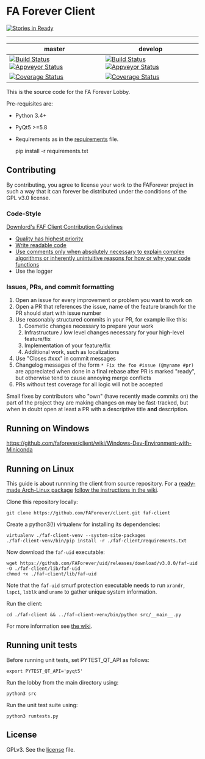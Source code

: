 FA Forever Client
=================

[![Stories in Ready](https://badge.waffle.io/faforever/client.png?label=ready&title=Ready)](http://waffle.io/faforever/client)

------------------
master|develop
 ------------ | -------------
[![Build Status](https://travis-ci.org/FAForever/client.svg?branch=master)](https://travis-ci.org/FAForever/client) [![Appveyor Status](https://ci.appveyor.com/api/projects/status/p15sk71sp957ij72/branch/master?svg=true)](https://ci.appveyor.com/project/Sheeo/client) | [![Build Status](https://travis-ci.org/FAForever/client.svg?branch=develop)](https://travis-ci.org/FAForever/client) [![Appveyor Status](https://ci.appveyor.com/api/projects/status/p15sk71sp957ij72/branch/develop?svg=true)](https://ci.appveyor.com/project/Sheeo/client)
[![Coverage Status](https://img.shields.io/coveralls/FAForever/client.svg?branch=master)](https://coveralls.io/r/FAForever/client) | [![Coverage Status](https://img.shields.io/coveralls/FAForever/client.svg?branch=develop)](https://coveralls.io/r/FAForever/client)


This is the source code for the FA Forever Lobby.

Pre-requisites are:

- Python 3.4+
- PyQt5 >=5.8
- Requirements as in the [requirements](requirements.txt) file.


    pip install -r requirements.txt


Contributing
-------

By contributing, you agree to license your work to the FAForever project in such a way that it can forever be distributed under the conditions of the GPL v3.0 license.

### Code-Style

[Downlord's FAF Client Contribution Guidelines](https://github.com/FAForever/downlords-faf-client/wiki/Contribution-guidelines#write-readable-code)
* [Quality has highest priority](https://github.com/FAForever/downlords-faf-client/wiki/Contribution-guidelines#choose-quality-over-quantity)
* [Write readable code](https://github.com/FAForever/downlords-faf-client/wiki/Contribution-guidelines#write-readable-code)
* [Use comments only when absolutely necessary to explain complex algorithms or inherently unintuitive reasons for how or why your code functions](https://github.com/FAForever/downlords-faf-client/wiki/Contribution-guidelines#avoid-javadoc-and-comments)
* Use the logger

### Issues, PRs, and commit formatting

1. Open an issue for every improvement or problem you want to work on
2. Open a PR that references the issue, name of the feature branch for the PR should start with issue number
3. Use reasonably structured commits in your PR, for example like this:
    1. Cosmetic changes necessary to prepare your work
    2. Infrastructure / low level changes necessary for your high-level feature/fix
    3. Implementation of your feature/fix
    4. Additional work, such as localizations
3. Use "Closes #xxx" in commit messages
4. Changelog messages of the form `* Fix the foo #issue (@myname #pr)` are appreciated when done in a final rebase after PR is marked "ready", but otherwise tend to cause annoying merge conflicts
5. PRs without test coverage for all logic will not be accepted

Small fixes by contributors who "own" (have recently made commits on) the part of the project they are making changes on may be fast-tracked, but when in doubt open at least a PR with a descriptive title **and** description.

Running on Windows
-------

https://github.com/faforever/client/wiki/Windows-Dev-Environment-with-Miniconda

Running on Linux
-------
This guide is about runnning the client from source repository. For a [ready-made Arch-Linux package](https://aur.archlinux.org/cgit/aur.git/tree/PKGBUILD?h=python-fafclient) [follow the instructions in the wiki](http://wiki.faforever.com/index.php?title=Setting_Up_FAF_Linux).

Clone this repository locally:

    git clone https://github.com/FAForever/client.git faf-client
    
Create a python3(!) virtualenv for installing its dependencies:

    virtualenv ./faf-client-venv --system-site-packages
    ./faf-client-venv/bin/pip install -r ./faf-client/requirements.txt

Now download the `faf-uid` executable:

    wget https://github.com/FAForever/uid/releases/download/v3.0.0/faf-uid -O ./faf-client/lib/faf-uid
    chmod +x ./faf-client/lib/faf-uid

Note that the `faf-uid` smurf protection executable needs to run `xrandr`, `lspci`, `lsblk` and `uname` to gather unique system information.

Run the client:

    cd ./faf-client && ../faf-client-venv/bin/python src/__main__.py

For more information see [the wiki](http://wiki.faforever.com/index.php?title=Setting_Up_FAF_Linux).

Running unit tests
-------
Before running unit tests, set PYTEST_QT_API as follows:

    export PYTEST_QT_API='pyqt5'

Run the lobby from the main directory using:

    python3 src

Run the unit test suite using:

    python3 runtests.py


License
-------

GPLv3. See the [license](license.txt) file.
